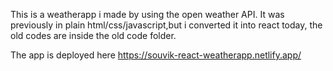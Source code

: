 This is a weatherapp i made by using the open weather API. It was previously in plain html/css/javascript,but i converted it into react today, the old codes are inside the old code folder.

The app is deployed here
https://souvik-react-weatherapp.netlify.app/


